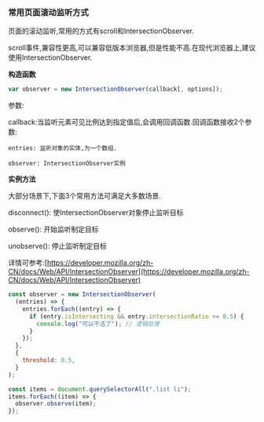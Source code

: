 ### 常用页面滚动监听方式

页面的滚动监听,常用的方式有scroll和IntersectionObserver.

scroll事件,兼容性更高,可以兼容低版本浏览器,但是性能不高.在现代浏览器上,建议使用IntersectionObserver.

**构造函数**

```js
var observer = new IntersectionObserver(callback[, options]);
```

参数:

callback:当监听元素可见比例达到指定值后,会调用回调函数.回调函数接收2个参数:

    entries: 监听对象的实体,为一个数组.

    observer: IntersectionObserver实例

**实例方法**

大部分场景下,下面3个常用方法可满足大多数场景.

disconnect(): 使IntersectionObserver对象停止监听目标

observe(): 开始监听制定目标

unobserve(): 停止监听制定目标

详情可参考:[https://developer.mozilla.org/zh-CN/docs/Web/API/IntersectionObserver](https://developer.mozilla.org/zh-CN/docs/Web/API/IntersectionObserver)

```js
const observer = new IntersectionObserver(
  (entries) => {
    entries.forEach((entry) => {
      if (entry.isIntersecting && entry.intersectionRatio >= 0.5) {
        console.log("可以干活了"); // 逻辑处理
      }
    });
  },
  {
    threshold: 0.5,
  }
);

const items = document.querySelectorAll(".list li");
items.forEach((item) => {
  observer.observe(item);
});
```